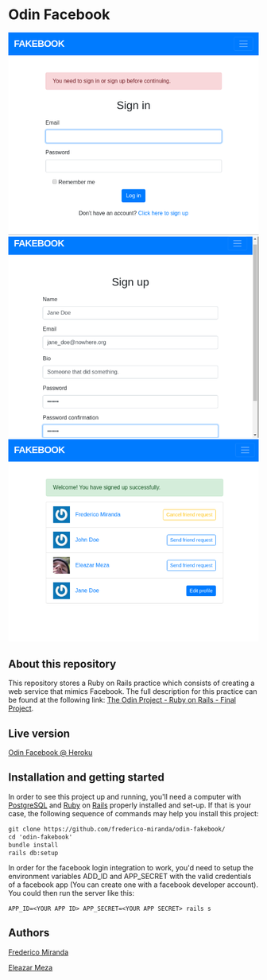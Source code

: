 # Odin Facebook

![screenshot #001](screenshot-001.png)
![screenshot #002](screenshot-002.png)
![screenshot #003](screenshot-003.png)

## About this repository

This repository stores a Ruby on Rails practice which consists of creating a web service that mimics Facebook. The full description for this practice can be found at the following link: [The Odin Project - Ruby on Rails - Final Project](https://www.theodinproject.com/courses/ruby-on-rails/lessons/final-project).

## Live version

[Odin Facebook @ Heroku](https://feisbuk-elshaka.herokuapp.com)

## Installation and getting started

In order to see this project up and running, you'll need a computer with [PostgreSQL](https://www.postgresql.org/) and [Ruby](ruby-lang.org) on [Rails](rubyonrails.org) properly installed and set-up. If that is your case, the following sequence of commands may help you install this project:

```
git clone https://github.com/frederico-miranda/odin-fakebook/
cd 'odin-fakebook'
bundle install
rails db:setup
```

In order for the facebook login integration to work, you'd need to setup the environment variables ADD_ID and APP_SECRET with the valid credentials of a facebook app (You can create one with a facebook developer account). You could then run the server like this:

```
APP_ID=<YOUR APP ID> APP_SECRET=<YOUR APP SECRET> rails s
```

## Authors

[Frederico Miranda](https://github.com/frederico-miranda/)

[Eleazar Meza](https://github.com/elshaka/)
